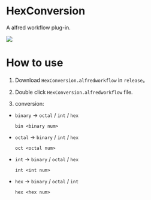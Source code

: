 # HexConversion

A alfred workflow plug-in.

![](image.gif)

# How to use

1. Download `HexConversion.alfredworkflow` in `release`。
2. Double click `HexConversion.alfredworkflow` file.

3. conversion:

  * `binary` -> `octal` / `int` / `hex`

    ```
    bin <binary num>
    ```
    
  * `octal` -> `binary` / `int` / `hex`

    ```
    oct <octal num>
    ```
    
  * `int` -> `binary` / `octal` / `hex`

    ```
    int <int num>
    ```
    
  * `hex` -> `binary` / `octal` / `int`

    ```
    hex <hex num>
    ```
 